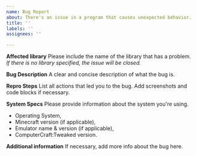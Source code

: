 ```yaml
---
name: Bug Report
about: There's an issue in a program that causes unexpected behavior.
title: ''
labels: ''
assignees: ''

---
```


**Affected library**
Please include the name of the library that has a problem. *If there is no library specified, the issue will be closed.*

**Bug Description**
A clear and concise description of what the bug is.

**Repro Steps**
List all actions that led you to the bug. Add screenshots and code blocks if necessary.

**System Specs**
Please provide information about the system you're using.
- Operating System,
- Minecraft version (if applicable),
- Emulator name & version (if applicable),
- ComputerCraft:Tweaked version.

**Additional information**
If necessary, add more info about the bug here.

